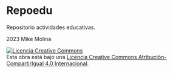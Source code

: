 # Repoedu
Repositorio actividades educativas.

2023 Mike Molina

[![Licencia Creative Commons](https://i.creativecommons.org/l/by-sa/4.0/88x31.png)](http://creativecommons.org/licenses/by-sa/4.0/)  
Esta obra está bajo una [Licencia Creative Commons Atribución-CompartirIgual 4.0 Internacional](http://creativecommons.org/licenses/by-sa/4.0/).
